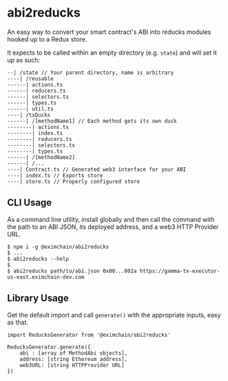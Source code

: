# abi2reducks
An easy way to convert your smart contract's ABI into reducks modules hooked up to a Redux store.

It expects to be called within an empty directory (e.g. `state`) and will set it up as such:

```
--| /state // Your parent directory, name is arbitrary
----| /reusable
------| actions.ts
------| reducers.ts
------| selectors.ts
------| types.ts
------| util.ts
----| /txDucks
------| /[methodName1] // Each method gets its own duck
--------| actions.ts
--------| index.ts
--------| reducers.ts
--------| selectors.ts
--------| types.ts
------| /[methodName2]
------| /...
----| Contract.ts // Generated web3 interface for your ABI
----| index.ts // Exports store
----| store.ts // Properly configured store
```

## CLI Usage
As a command line utility, install globally and then call the command with the path to an ABI JSON, its deployed address, and a web3 HTTP Provider URL.

```
$ npm i -g @eximchain/abi2reducks
$ ...
$ abi2reducks --help
$
$ abi2reducks path/to/abi.json 0x00...002a https://gamma-tx-executor-us-east.eximchain-dev.com
```

## Library Usage
Get the default import and call `generate()` with the appropriate inputs, easy as that.

```
import ReducksGenerator from '@eximchain/abi2reducks'

ReducksGenerator.generate({
    abi : [array of MethodAbi objects],
    address: [string Ethereum address],
    web3URL: [string HTTPProvider URL]
})
```
